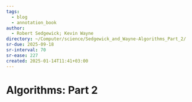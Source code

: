 ```yaml
---
tags:
  - blog
  - annotation_book
author:
  - Robert Sedgewick; Kevin Wayne
directory: ~/Computer/science/Sedgewick_and_Wayne-Algorithms_Part_2/
sr-due: 2025-09-18
sr-interval: 70
sr-ease: 227
created: 2025-01-14T11:41+03:00
---
```


# Algorithms: Part 2
